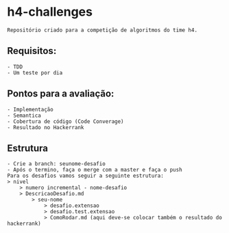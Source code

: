 # h4-challenges

    Repositório criado para a competição de algoritmos do time h4. 


## Requisitos:
    - TDD
    - Um teste por dia

## Pontos para a avaliação:
    - Implementação
    - Semantica
    - Cobertura de código (Code Converage)
    - Resultado no Hackerrank

## Estrutura
    - Crie a branch: seunome-desafio
    - Após o termino, faça o merge com a master e faça o push
    Para os desafios vamos seguir a seguinte estrutura:
    > nivel
        > numero incremental - nome-desafio 
        > DescricaoDesafio.md
            > seu-nome
                > desafio.extensao
                > desafio.test.extensao
                > ComoRodar.md (aqui deve-se colocar também o resultado do hackerrank)
    
    